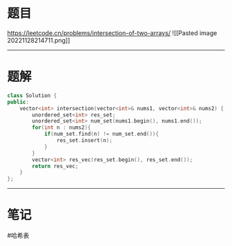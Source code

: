 # 题目
https://leetcode.cn/problems/intersection-of-two-arrays/
![[Pasted image 20221128214711.png]]

--- 
# 题解
```cpp
class Solution {
public:
    vector<int> intersection(vector<int>& nums1, vector<int>& nums2) {
        unordered_set<int> res_set;
        unordered_set<int> num_set(nums1.begin(), nums1.end());
        for(int n : nums2){
            if(num_set.find(n) != num_set.end()){
                res_set.insert(n);
            }
        }
        vector<int> res_vec(res_set.begin(), res_set.end());
        return res_vec;
    }
};
```

---
# 笔记
#哈希表 